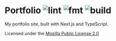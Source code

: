 # Portfolio ![lint](https://github.com/safinsingh/ws/workflows/lint/badge.svg) ![fmt](https://github.com/safinsingh/ws/workflows/fmt/badge.svg) ![build](https://github.com/safinsingh/ws/workflows/build/badge.svg)

My portfolio site, built with Next.js and TypeScript.

Licensed under the [Mozilla Public License 2.0](./LICENSE)
